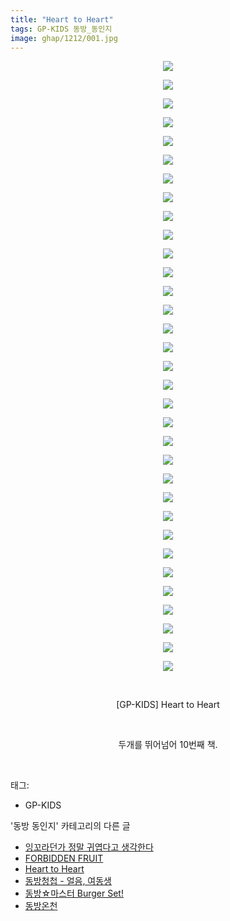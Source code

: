```yaml
---
title: "Heart to Heart"
tags: GP-KIDS 동방_동인지
image: ghap/1212/001.jpg
---
```

<div class="article">
<p style="text-align: center; clear: none; float: none;"><img src="{{ site.nasurl }}/ghap/1212/001.jpg"/></p>
<p style="text-align: center; clear: none; float: none;"><img src="{{ site.nasurl }}/ghap/1212/002.jpg"/></p>
<p style="text-align: center; clear: none; float: none;"><img src="{{ site.nasurl }}/ghap/1212/003.jpg"/></p>
<p style="text-align: center; clear: none; float: none;"><img src="{{ site.nasurl }}/ghap/1212/004.jpg"/></p>
<p style="text-align: center; clear: none; float: none;"><img src="{{ site.nasurl }}/ghap/1212/005.jpg"/></p>
<p style="text-align: center; clear: none; float: none;"><img src="{{ site.nasurl }}/ghap/1212/006.jpg"/></p>
<p style="text-align: center; clear: none; float: none;"><img src="{{ site.nasurl }}/ghap/1212/007.jpg"/></p>
<p style="text-align: center; clear: none; float: none;"><img src="{{ site.nasurl }}/ghap/1212/008.jpg"/></p>
<p style="text-align: center; clear: none; float: none;"><img src="{{ site.nasurl }}/ghap/1212/009.jpg"/></p>
<p style="text-align: center; clear: none; float: none;"><img src="{{ site.nasurl }}/ghap/1212/010.jpg"/></p>
<p style="text-align: center; clear: none; float: none;"><img src="{{ site.nasurl }}/ghap/1212/011.jpg"/></p>
<p style="text-align: center; clear: none; float: none;"><img src="{{ site.nasurl }}/ghap/1212/012.jpg"/></p>
<p style="text-align: center; clear: none; float: none;"><img src="{{ site.nasurl }}/ghap/1212/013.jpg"/></p>
<p style="text-align: center; clear: none; float: none;"><img src="{{ site.nasurl }}/ghap/1212/014.jpg"/></p>
<p style="text-align: center; clear: none; float: none;"><img src="{{ site.nasurl }}/ghap/1212/015.jpg"/></p>
<p style="text-align: center; clear: none; float: none;"><img src="{{ site.nasurl }}/ghap/1212/016.jpg"/></p>
<p style="text-align: center; clear: none; float: none;"><img src="{{ site.nasurl }}/ghap/1212/017.jpg"/></p>
<p style="text-align: center; clear: none; float: none;"><img src="{{ site.nasurl }}/ghap/1212/018.jpg"/></p>
<p style="text-align: center; clear: none; float: none;"><img src="{{ site.nasurl }}/ghap/1212/019.jpg"/></p>
<p style="text-align: center; clear: none; float: none;"><img src="{{ site.nasurl }}/ghap/1212/020.jpg"/></p>
<p style="text-align: center; clear: none; float: none;"><img src="{{ site.nasurl }}/ghap/1212/021.jpg"/></p>
<p style="text-align: center; clear: none; float: none;"><img src="{{ site.nasurl }}/ghap/1212/022.jpg"/></p>
<p style="text-align: center; clear: none; float: none;"><img src="{{ site.nasurl }}/ghap/1212/023.jpg"/></p>
<p style="text-align: center; clear: none; float: none;"><img src="{{ site.nasurl }}/ghap/1212/024.jpg"/></p>
<p style="text-align: center; clear: none; float: none;"><img src="{{ site.nasurl }}/ghap/1212/025.jpg"/></p>
<p style="text-align: center; clear: none; float: none;"><img src="{{ site.nasurl }}/ghap/1212/026.jpg"/></p>
<p style="text-align: center; clear: none; float: none;"><img src="{{ site.nasurl }}/ghap/1212/027.jpg"/></p>
<p style="text-align: center; clear: none; float: none;"><img src="{{ site.nasurl }}/ghap/1212/028.jpg"/></p>
<p style="text-align: center; clear: none; float: none;"><img src="{{ site.nasurl }}/ghap/1212/029.jpg"/></p>
<p style="text-align: center; clear: none; float: none;"><img src="{{ site.nasurl }}/ghap/1212/030.jpg"/></p>
<p style="text-align: center; clear: none; float: none;"><img src="{{ site.nasurl }}/ghap/1212/031.jpg"/></p>
<p style="text-align: center; clear: none; float: none;"><img src="{{ site.nasurl }}/ghap/1212/032.jpg"/></p>
<p style="text-align: center; clear: none; float: none;"><img src="{{ site.nasurl }}/ghap/1212/033.jpg"/></p>
<p style="text-align: center; clear: none; float: none;"><br/></p>
<p style="text-align: center; clear: none; float: none;">[GP-KIDS] Heart to Heart</p>
<p style="text-align: center; clear: none; float: none;"><br/></p>
<p style="text-align: center; clear: none; float: none;">두개를 뛰어넘어 10번째 책.</p>
<p><br/></p>
</div><div class="tagTrail">
<p>태그: </p>
<ul>
<li>GP-KIDS</li>
</ul>
</div><div class="another">
<p>'동방 동인지' 카테고리의 다른 글</p>
<ul>
<li><a href="/2016-07-29-ghap_1214">잉꼬라던가 정말 귀엽다고 생각한다</a></li>
<li><a href="/2016-07-29-ghap_1213">FORBIDDEN FRUIT</a></li>
<li><a href="/2016-07-29-ghap_1212">Heart to Heart</a></li>
<li><a href="/2016-07-29-ghap_1211">동방청첩 - 얼음, 여동생</a></li>
<li><a href="/2016-07-29-ghap_1210">동방☆마스터 Burger Set!</a></li>
<li><a href="/2016-07-29-ghap_1209">동방온천</a></li>
</ul>
</div><div class="cb_module cb_fluid">
<div class="cb_wrt cb_profile">
</div><!-- commentList close -->
</div>
